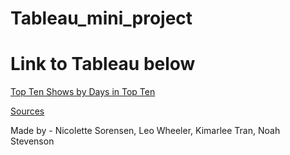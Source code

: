 # Tableau_mini_project

# Link to Tableau below
[Top Ten Shows by Days in Top Ten](https://public.tableau.com/app/profile/leo.wheeler/viz/topten-netflix-mostdays/MostDaysinTopTen?publish=yes)

<ins>Sources</ins>

Made by - Nicolette Sorensen, Leo Wheeler, Kimarlee Tran, Noah Stevenson
